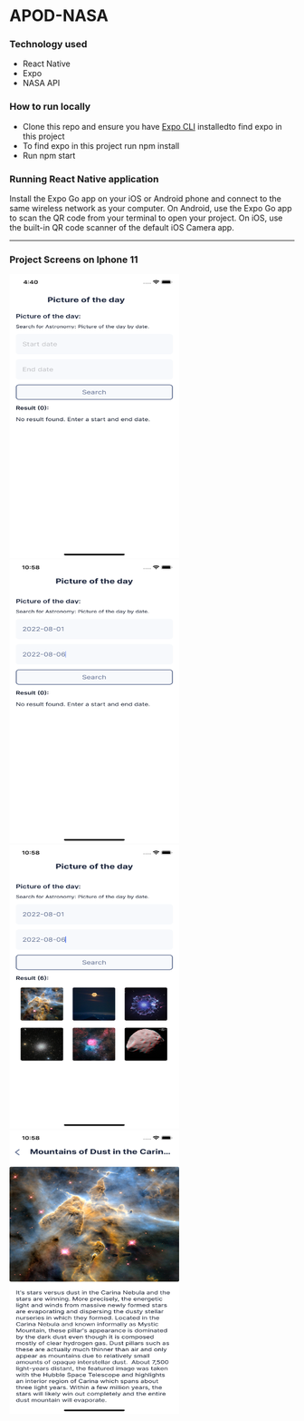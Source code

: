 # APOD-NASA

###  Technology used
- React Native
- Expo
- NASA API

###  How to run locally
- Clone this repo and ensure you have [Expo CLI](https://docs.expo.dev/get-started/installation/) installedto find expo in this project 
- To find expo in this project run npm install
- Run npm start

###  Running React Native application
Install the Expo Go app on your iOS or Android phone and connect to the same wireless network as your computer. On Android, use the Expo Go app to scan the QR code from your terminal to open your project. On iOS, use the built-in QR code scanner of the default iOS Camera app.
 
---
### Project Screens on Iphone 11

<img src="https://github.com/vderksen/APOD-NASA/blob/main/assets/Simulator%20Screen%20Shot%20-%20iPhone%2011%20-%202022-08-28%20at%2016.40.48.png" width="300" height="500">
<img src="https://github.com/vderksen/APOD-NASA/blob/main/assets/Simulator%20Screen%20Shot%20-%20iPhone%2011%20-%202022-08-29%20at%2010.58.10.png" width="300" height="500">
<img src="https://github.com/vderksen/APOD-NASA/blob/main/assets/Simulator%20Screen%20Shot%20-%20iPhone%2011%20-%202022-08-29%20at%2010.58.21.png" width="300" height="500">
<img src="https://github.com/vderksen/APOD-NASA/blob/main/assets/Simulator%20Screen%20Shot%20-%20iPhone%2011%20-%202022-08-29%20at%2010.58.26.png" width="300" height="500">
